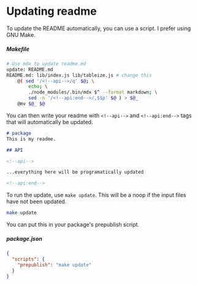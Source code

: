 # Updating readme

To update the README automatically, you can use a script. I prefer using GNU Make.

##### Makefile

```sh
# Use mdx to update readme.md
update: README.md
README.md: lib/index.js lib/tableize.js # change this
	@( sed '/<!--api-->/q' $@; \
		echo; \
		./node_modules/.bin/mdx $^ --format markdown; \
		sed -n '/<!--api:end-->/,$$p' $@ ) > $@_
	@mv $@_ $@
```

You can then write your readme with `<!--api-->` and `<!--api:end-->` tags that will automatically be updated.

```md
# package
This is my readme.

## API

<!--api-->

...everything here will be programatically updated

<!--api:end-->
```

To run the update, use `make update`. This will be a noop if the input files have not been updated.

```sh
make update
```

You can put this in your package's prepublish script.

##### package.json

```json
{
  "scripts": {
    "prepublish": "make update"
  }
}
```
